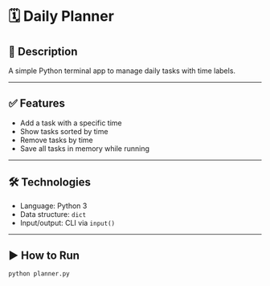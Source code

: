 # 🗓️ Daily Planner

## 📌 Description
A simple Python terminal app to manage daily tasks with time labels.

---

## ✅ Features
- Add a task with a specific time
- Show tasks sorted by time
- Remove tasks by time
- Save all tasks in memory while running

---

## 🛠 Technologies
- Language: Python 3
- Data structure: `dict`
- Input/output: CLI via `input()`

---

## ▶️ How to Run
```bash
python planner.py

